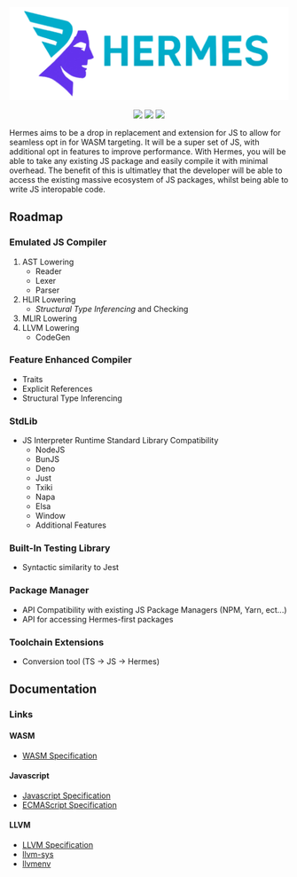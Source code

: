 ![Logo](assets/logo.png)
<div align="center">
    <img src="https://tokei.rs/b1/github/chadc1050/hermes"/>
    <img src="https://github.com/chadc1050/Hermes/actions/workflows/windows-build.yml/badge.svg"/>
    <img src="https://github.com/chadc1050/Hermes/actions/workflows/linux-build.yml/badge.svg"/>
</div>

Hermes aims to be a drop in replacement and extension for JS to allow for seamless opt in for WASM targeting. It will be a super set of JS, with additional opt in features to improve performance. With Hermes, you will be able to take any existing JS package and easily compile it with minimal overhead. The benefit of this is ultimatley that the developer 
will be able to access the existing massive ecosystem of JS packages, whilst being able to write JS interopable code. 

## Roadmap
### Emulated JS Compiler
1. AST Lowering
   - Reader
   - Lexer
   - Parser 
2. HLIR Lowering
   - _Structural Type Inferencing_ and Checking
3. MLIR Lowering
4. LLVM Lowering
   - CodeGen

### Feature Enhanced Compiler
- Traits
- Explicit References
- Structural Type Inferencing

### StdLib
- JS Interpreter Runtime Standard Library Compatibility
  - NodeJS
  - BunJS
  - Deno
  - Just
  - Txiki
  - Napa
  - Elsa
  - Window
  - Additional Features

### Built-In Testing Library
- Syntactic similarity to Jest

### Package Manager
- API Compatibility with existing JS Package Managers (NPM, Yarn, ect...)
- API for accessing Hermes-first packages

### Toolchain Extensions
- Conversion tool (TS -> JS -> Hermes)

## Documentation
### Links
#### WASM
- [WASM Specification](https://webassembly.github.io/spec/core/)

#### Javascript
- [Javascript Specification](https://developer.mozilla.org/en-US/docs/Web/JavaScript)
- [ECMAScript Specification](https://262.ecma-international.org/#sec-ecmascript-language-lexical-grammar)

#### LLVM
- [LLVM Specification](https://llvm.org/docs/LangRef.html)
- [llvm-sys](https://crates.io/crates/llvm-sys)
- [llvmenv](https://crates.io/crates/llvmenv)